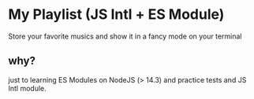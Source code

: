 # My Playlist (JS Intl + ES Module)

Store your favorite musics and show it in a fancy mode on your terminal

## why?

just to learning ES Modules on NodeJS (> 14.3) and practice tests and JS Intl module.
